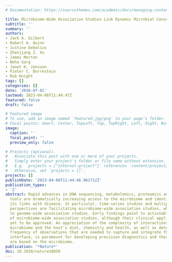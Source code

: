```yaml
---
# Documentation: https://sourcethemes.com/academic/docs/managing-content/

title: Microbiome-Wide Association Studies Link Dynamic Microbial Consortia to Disease
subtitle: ''
summary: ''
authors:
- Jack A. Gilbert
- Robert A. Quinn
- Justine Debelius
- Zhenjiang Z. Xu
- James Morton
- Neha Garg
- Janet K. Jansson
- Pieter C. Dorrestein
- Rob Knight
tags: []
categories: []
date: '2016-07-01'
lastmod: 2023-04-06T11:44:47Z
featured: false
draft: false

# Featured image
# To use, add an image named `featured.jpg/png` to your page's folder.
# Focal points: Smart, Center, TopLeft, Top, TopRight, Left, Right, BottomLeft, Bottom, BottomRight.
image:
  caption: ''
  focal_point: ''
  preview_only: false

# Projects (optional).
#   Associate this post with one or more of your projects.
#   Simply enter your project's folder or file name without extension.
#   E.g. `projects = ["internal-project"]` references `content/project/deep-learning/index.md`.
#   Otherwise, set `projects = []`.
projects: []
publishDate: '2023-04-06T11:44:46.961712Z'
publication_types:
- '2'
abstract: Rapid advances in DNA sequencing, metabolomics, proteomics and computational
  tools are dramatically increasing access to the microbiome and identification of
  its links with disease. In particular, time-series studies and multiple molecular
  perspectives are facilitating microbiome-wide association studies, which are analogous
  to genome-wide association studies. Early findings point to actionable outcomes
  of microbiome-wide association studies, although their clinical application has
  yet to be approved. An appreciation of the complexity of interactions among the
  microbiome and the host's diet, chemistry and health, as well as determining the
  frequency of observations that are needed to capture and integrate this dynamic
  interface, is paramount for developing precision diagnostics and therapies that
  are based on the microbiome.
publication: '*Nature*'
doi: 10.1038/nature18850
---
```

